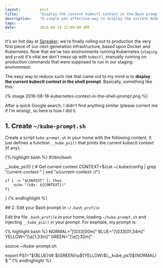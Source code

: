 ```yaml
---
layout:         post
title:          "Display the current kubectl context in the Bash prompt"
description:    "A simple yet effective way to display the current Kubernetes context in the Bash shell prompt."
tags:
date:           2016-08-18 12:00:00 GMT
---
```


It's an hot day at [Spreaker](https://www.spreaker.com): we're finally rolling out to production the very first piece of our next-generation infrastructure, based upon Docker and Kubernetes. Now that we've two environments running Kubernetes (`staging` and `prod`) it's vital we don't mess up with `kubectl`, manually running on production commands that were supposed to run in our staging environment.

The easy way to reduce such risk that came out to my mind is to **display the current kubectl context in the shell prompt**. Basically, something like this:

{% image 2016-08-18-kubernetes-context-in-the-shell-prompt.png %}

After a quick Google search, I didn't find anything similar (please correct me if I'm wrong), so here is how I did it.


## 1. Create `~/kube-prompt.sh`

Create a script `kube-prompt.sh` in your home with the following content. It just defines a function `__kube_ps1()` that prints the current kubectl context (if any):

{% highlight bash %}
#!/bin/bash

__kube_ps1()
{
    # Get current context
    CONTEXT=$(cat ~/.kube/config | grep "current-context:" | sed "s/current-context: //")

    if [ -n "$CONTEXT" ]; then
        echo "(k8s: ${CONTEXT})"
    fi
}
{% endhighlight %}


## 2. Edit your Bash prompt in `~/.bash_profile`

Edit the file `.bash_profile` in your home, loading `~/kube-prompt.sh` and injecting `__kube_ps1()` in your prompt. For example, my prompt is:

{% highlight bash %}
NORMAL="\[\033[00m\]"
BLUE="\[\033[01;34m\]"
YELLOW="\[\e[1;33m\]"
GREEN="\[\e[1;32m\]"

source ~/kube-prompt.sh

export PS1="${BLUE}\W ${GREEN}\u${YELLOW}\$(__kube_ps1)${NORMAL} \$ "
{% endhighlight %}
